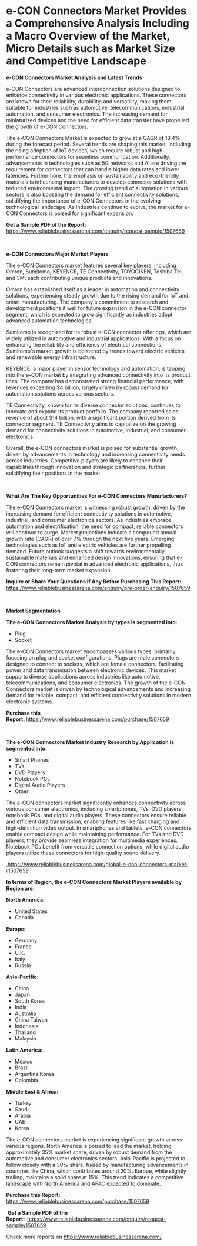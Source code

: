 <p><h1>e-CON Connectors Market Provides a Comprehensive Analysis Including a Macro Overview of the Market, Micro Details such as Market Size and Competitive Landscape</h1></p><p><strong>e-CON Connectors Market Analysis and Latest Trends</strong></p>
<p><p>e-CON Connectors are advanced interconnection solutions designed to enhance connectivity in various electronic applications. These connectors are known for their reliability, durability, and versatility, making them suitable for industries such as automotive, telecommunications, industrial automation, and consumer electronics. The increasing demand for miniaturized devices and the need for efficient data transfer have propelled the growth of e-CON Connectors.</p><p>The e-CON Connectors Market is expected to grow at a CAGR of 13.4% during the forecast period. Several trends are shaping this market, including the rising adoption of IoT devices, which require robust and high-performance connectors for seamless communication. Additionally, advancements in technologies such as 5G networks and AI are driving the requirement for connectors that can handle higher data rates and lower latencies. Furthermore, the emphasis on sustainability and eco-friendly materials is influencing manufacturers to develop connector solutions with reduced environmental impact. The growing trend of automation in various sectors is also boosting the demand for efficient connectivity solutions, solidifying the importance of e-CON Connectors in the evolving technological landscape. As industries continue to evolve, the market for e-CON Connectors is poised for significant expansion.</p></p>
<p><strong>Get a Sample PDF of the Report:&nbsp;</strong> <a href="https://www.reliablebusinessarena.com/enquiry/request-sample/1507659?utm_campaign=3181&utm_medium=2&utm_source=Github&utm_content=ia&utm_term=23032025&utm_id=e-con-connectors">https://www.reliablebusinessarena.com/enquiry/request-sample/1507659</a></p>
<p>&nbsp;</p>
<p><strong>e-CON Connectors Major Market Players</strong></p>
<p><p>The e-CON Connectors market features several key players, including Omron, Sumitomo, KEYENCE, TE Connectivity, TOYOGIKEN, Toshiba Teli, and 3M, each contributing unique products and innovations.</p><p>Omron has established itself as a leader in automation and connectivity solutions, experiencing steady growth due to the rising demand for IoT and smart manufacturing. The company's commitment to research and development positions it well for future expansion in the e-CON connector segment, which is expected to grow significantly as industries adopt advanced automation technologies.</p><p>Sumitomo is recognized for its robust e-CON connector offerings, which are widely utilized in automotive and industrial applications. With a focus on enhancing the reliability and efficiency of electrical connections, Sumitomo's market growth is bolstered by trends toward electric vehicles and renewable energy infrastructure.</p><p>KEYENCE, a major player in sensor technology and automation, is tapping into the e-CON market by integrating advanced connectivity into its product lines. The company has demonstrated strong financial performance, with revenues exceeding $4 billion, largely driven by robust demand for automation solutions across various sectors.</p><p>TE Connectivity, known for its diverse connector solutions, continues to innovate and expand its product portfolio. The company reported sales revenue of about $14 billion, with a significant portion derived from its connector segment. TE Connectivity aims to capitalize on the growing demand for connectivity solutions in automotive, industrial, and consumer electronics.</p><p>Overall, the e-CON connectors market is poised for substantial growth, driven by advancements in technology and increasing connectivity needs across industries. Competitive players are likely to enhance their capabilities through innovation and strategic partnerships, further solidifying their positions in the market.</p></p>
<p>&nbsp;</p>
<p><strong>What Are The Key Opportunities For e-CON Connectors Manufacturers?</strong></p>
<p><p>The e-CON Connectors market is witnessing robust growth, driven by the increasing demand for efficient connectivity solutions in automotive, industrial, and consumer electronics sectors. As industries embrace automation and electrification, the need for compact, reliable connectors will continue to surge. Market projections indicate a compound annual growth rate (CAGR) of over 7% through the next five years. Emerging technologies such as IoT and electric vehicles are further propelling demand. Future outlook suggests a shift towards environmentally sustainable materials and enhanced design innovations, ensuring that e-CON connectors remain pivotal in advanced electronic applications, thus fostering their long-term market expansion.</p></p>
<p><strong>Inquire or Share Your Questions If Any Before Purchasing This Report:</strong> <a href="https://www.reliablebusinessarena.com/enquiry/pre-order-enquiry/1507659?utm_campaign=3181&utm_medium=2&utm_source=Github&utm_content=ia&utm_term=23032025&utm_id=e-con-connectors">https://www.reliablebusinessarena.com/enquiry/pre-order-enquiry/1507659</a></p>
<p>&nbsp;</p>
<p><strong>Market Segmentation</strong></p>
<p><strong>The e-CON Connectors Market Analysis by types is segmented into:</strong></p>
<p><ul><li>Plug</li><li>Socket</li></ul></p>
<p><p>The e-CON Connectors market encompasses various types, primarily focusing on plug and socket configurations. Plugs are male connectors designed to connect to sockets, which are female connectors, facilitating power and data transmission between electronic devices. This market supports diverse applications across industries like automotive, telecommunications, and consumer electronics. The growth of the e-CON Connectors market is driven by technological advancements and increasing demand for reliable, compact, and efficient connectivity solutions in modern electronic systems.</p></p>
<p><strong>Purchase this Report:&nbsp;</strong><a href="https://www.reliablebusinessarena.com/purchase/1507659?utm_campaign=3181&utm_medium=2&utm_source=Github&utm_content=ia&utm_term=23032025&utm_id=e-con-connectors">https://www.reliablebusinessarena.com/purchase/1507659</a></p>
<p>&nbsp;</p>
<p><strong>The e-CON Connectors Market Industry Research by Application is segmented into:</strong></p>
<p><ul><li>Smart Phones</li><li>TVs</li><li>DVD Players</li><li>Notebook PCs</li><li>Digital Audio Players</li><li>Other</li></ul></p>
<p><p>The e-CON connectors market significantly enhances connectivity across various consumer electronics, including smartphones, TVs, DVD players, notebook PCs, and digital audio players. These connectors ensure reliable and efficient data transmission, enabling features like fast charging and high-definition video output. In smartphones and tablets, e-CON connectors enable compact design while maintaining performance. For TVs and DVD players, they provide seamless integration for multimedia experiences. Notebook PCs benefit from versatile connection options, while digital audio players utilize these connectors for high-quality sound delivery.</p></p>
<p><a href="https://www.reliablebusinessarena.com/global-e-con-connectors-market-r1507659?utm_campaign=3181&utm_medium=2&utm_source=Github&utm_content=ia&utm_term=23032025&utm_id=e-con-connectors">&nbsp;https://www.reliablebusinessarena.com/global-e-con-connectors-market-r1507659</a></p>
<p><strong>In terms of Region, the e-CON Connectors Market Players available by Region are:</strong></p>
<p>
    <p> <strong> North America: </strong>
        <ul>
            <li>United States</li>
            <li>Canada</li>
        </ul>
        </p> 
    <p> <strong> Europe: </strong>
        <ul>
            <li>Germany</li>
            <li>France</li>
            <li>U.K.</li>
            <li>Italy</li>
            <li>Russia</li>
        </ul>
        </p> 
    <p> <strong> Asia-Pacific: </strong>
        <ul>
            <li>China</li>
            <li>Japan</li>
            <li>South Korea</li>
            <li>India</li>
            <li>Australia</li>
            <li>China Taiwan</li>
            <li>Indonesia</li>
            <li>Thailand</li>
            <li>Malaysia</li>
        </ul>
        </p> 
    <p> <strong> Latin America: </strong>
        <ul>
            <li>Mexico</li>
            <li>Brazil</li>
            <li>Argentina Korea</li>
            <li>Colombia</li>
        </ul>
        </p> 
    <p> <strong> Middle East & Africa: </strong>
        <ul>
            <li>Turkey</li>
            <li>Saudi</li>
            <li>Arabia</li>
            <li>UAE</li>
            <li>Korea</li>
        </ul>
    </p>
    </p>
<p><p>The e-CON connectors market is experiencing significant growth across various regions. North America is poised to lead the market, holding approximately 35% market share, driven by robust demand from the automotive and consumer electronics sectors. Asia-Pacific is projected to follow closely with a 30% share, fueled by manufacturing advancements in countries like China, which contributes around 20%. Europe, while slightly trailing, maintains a solid share at 15%. This trend indicates a competitive landscape with North America and APAC expected to dominate.</p></p>
<p><strong>Purchase this Report: </strong><a href="https://www.reliablebusinessarena.com/purchase/1507659?utm_campaign=3181&utm_medium=2&utm_source=Github&utm_content=ia&utm_term=23032025&utm_id=e-con-connectors">https://www.reliablebusinessarena.com/purchase/1507659</a></p>
<p>&nbsp;<strong>Get a Sample PDF of the Report:&nbsp;&nbsp;</strong><a href="https://www.reliablebusinessarena.com/enquiry/request-sample/1507659?utm_campaign=3181&utm_medium=2&utm_source=Github&utm_content=ia&utm_term=23032025&utm_id=e-con-connectors">https://www.reliablebusinessarena.com/enquiry/request-sample/1507659</a></p>
<p><strong></strong></p>
<p>Check more reports on <a href="https://www.reliablebusinessarena.com/?utm_campaign=3181&utm_medium=2&utm_source=Github&utm_content=ia&utm_term=23032025&utm_id=e-con-connectors">https://www.reliablebusinessarena.com/</a></p>